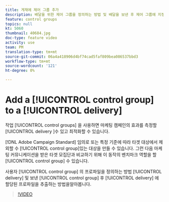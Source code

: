 ```yaml
---
title: 게재에 제어 그룹 추가
description: 배달을 위한 제어 그룹을 정의하는 방법 및 배달을 보낸 후 제어 그룹에 지정된 프로파일을 추출하는 방법을 알아봅니다.
feature: control groups
topics: null
kt: 5060
thumbnail: 40684.jpg
doc-type: feature video
activity: use
team: PM
translation-type: tm+mt
source-git-commit: 06a4a418906d4bf74cad5faf809bea086537bbd3
workflow-type: tm+mt
source-wordcount: '121'
ht-degree: 0%

---
```



# Add a [!UICONTROL control group] to a [!UICONTROL delivery]

작업 [!UICONTROL control groups] 을 사용하면 마케팅 캠페인의 효과를 측정할 [!UICONTROL delivery ]수 있고 최적화할 수 있습니다.

[!DNL Adobe Campaign Standard] 임의로 또는 특정 기준에 따라 타겟 대상에서 제외할 수 [!UICONTROL control group]있는 대상을 만들 수 있습니다. 그런 다음 마케팅 커뮤니케이션을 받은 타겟 모집단과 비교하기 위해 이 동작의 벤치마크 역할을 할 [!UICONTROL control group] 수 있습니다.

사용자 [!UICONTROL control group] 의 프로파일을 정의하는 방법 [!UICONTROL delivery] 및 보낸 [!UICONTROL control group] 후 [!UICONTROL delivery] 에 할당된 프로파일을 추출하는 방법을알아봅니다.

>[!VIDEO](https://video.tv.adobe.com/v/40684?quality=12)
